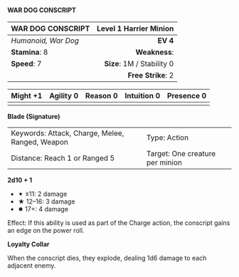 #### WAR DOG CONSCRIPT

| WAR DOG CONSCRIPT   | **Level 1 Harrier Minion** |
| :------------------ | -------------------------: |
| *Humanoid, War Dog* |                   **EV 4** |
| **Stamina**: 8      |              **Weakness**: |
| **Speed**: 7        | **Size**: 1M / Stability 0 |
|                     |         **Free Strike**: 2 |

| **Might** +1 | **Agility** 0 | **Reason** 0 | **Intuition** 0 | **Presence** 0 |
| ------------ | ------------- | ------------ | --------------- | -------------- |
|              |               |              |                 |                |

**Blade (Signature)**

|                                                 |                                 |
| :---------------------------------------------- | :------------------------------ |
| Keywords: Attack, Charge, Melee, Ranged, Weapon | Type: Action                    |
| Distance: Reach 1 or Ranged 5                   | Target: One creature per minion |

**2d10 + 1**

- ✦ ≤11: 2 damage
- ★ 12–16: 3 damage
- ✸ 17+: 4 damage

Effect: If this ability is used as part of the Charge action, the conscript gains an edge on the power roll.

**Loyalty Collar**

When the conscript dies, they explode, dealing 1d6 damage to each adjacent enemy.
